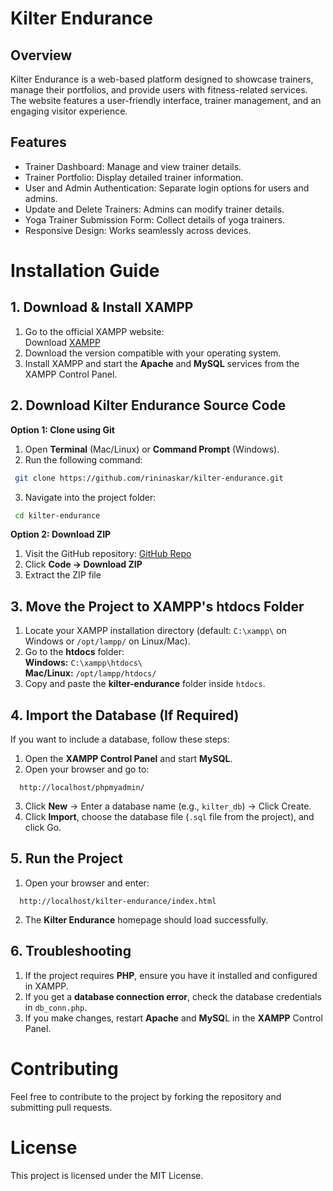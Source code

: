 # Kilter Endurance
## Overview
Kilter Endurance is a web-based platform designed to showcase trainers, manage their portfolios, and provide users with fitness-related services. The website features a user-friendly interface, trainer management, and an engaging visitor experience.

## Features
- Trainer Dashboard: Manage and view trainer details.
- Trainer Portfolio: Display detailed trainer information.
- User and Admin Authentication: Separate login options for users and admins.
- Update and Delete Trainers: Admins can modify trainer details.
- Yoga Trainer Submission Form: Collect details of yoga trainers.
- Responsive Design: Works seamlessly across devices.

 # Installation Guide
 ## 1. Download & Install XAMPP
 1. Go to the official XAMPP website:\
    Download [XAMPP](https://www.apachefriends.org/download.html)
 2. Download the version compatible with your operating system.
 3. Install XAMPP and start the **Apache** and **MySQL** services from the XAMPP Control Panel.
    
## 2. Download Kilter Endurance Source Code
**Option 1: Clone using Git**
1. Open **Terminal** (Mac/Linux) or **Command Prompt** (Windows).
2. Run the following command:
```sh
 git clone https://github.com/rininaskar/kilter-endurance.git
```
3. Navigate into the project folder:
```sh
 cd kilter-endurance
```
**Option 2: Download ZIP**
1. Visit the GitHub repository: [GitHub Repo](https://github.com/rininaskar/kilter-endurance)
2. Click **Code → Download ZIP**
3. Extract the ZIP file

## 3. Move the Project to XAMPP's htdocs Folder
1. Locate your XAMPP installation directory (default: `C:\xampp\` on Windows or `/opt/lampp/` on Linux/Mac).
2. Go to the **htdocs** folder:\
    **Windows:** `C:\xampp\htdocs\` \
    **Mac/Linux:** `/opt/lampp/htdocs/`
3. Copy and paste the **kilter-endurance** folder inside `htdocs`.

## 4. Import the Database (If Required)
If you want to include a database, follow these steps:
1. Open the **XAMPP Control Panel** and start **MySQL**.
2. Open your browser and go to:
```
  http://localhost/phpmyadmin/
```
3. Click **New** → Enter a database name (e.g., `kilter_db`) → Click Create.
4. Click **Import**, choose the database file (`.sql` file from the project), and click Go.

## 5. Run the Project
1. Open your browser and enter:
```
  http://localhost/kilter-endurance/index.html
```
2. The **Kilter Endurance** homepage should load successfully.

## 6. Troubleshooting
1. If the project requires **PHP**, ensure you have it installed and configured in XAMPP.
2. If you get a **database connection error**, check the database credentials in `db_conn.php`.
3. If you make changes, restart **Apache** and **MySQ**L in the **XAMPP** Control Panel.

# Contributing
Feel free to contribute to the project by forking the repository and submitting pull requests.

# License
This project is licensed under the MIT License.
